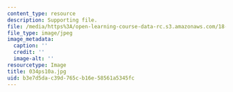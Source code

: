 ```yaml
---
content_type: resource
description: Supporting file.
file: /media/https%3A/open-learning-course-data-rc.s3.amazonaws.com/18-034-honors-differential-equations-spring-2004/b3e7d5dac39d765cb16e58561a5345fc_034ps10a.jpg
file_type: image/jpeg
image_metadata:
  caption: ''
  credit: ''
  image-alt: ''
resourcetype: Image
title: 034ps10a.jpg
uid: b3e7d5da-c39d-765c-b16e-58561a5345fc
---
```

